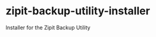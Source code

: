 zipit-backup-utility-installer
==============================

Installer for the Zipit Backup Utility
